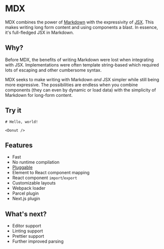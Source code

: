 # MDX

MDX combines the power of [Markdown][md] with the expressivity of [JSX][jsx].
This makes writing long form content and using components a blast.
In essence, it's full-fledged JSX in Markdown.

## Why?

Before MDX, the benefits of writing Markdown were lost when integrating with JSX.
Implementations were often template string-based which required lots of escaping and other cumbersome syntax.

MDX seeks to make writing with Markdown _and_ JSX simpler while still being more expressive.
The possibilities are endless when you combine components (they can even by dynamic or load data) with the simplicity of Markdown for long-form content.

## Try it

```.mdx
# Hello, world!

<Donut />
```

## Features

- Fast
- No runtime compilation
- [Pluggable][remark-plugins]
- Element to React component mapping
- React component `import`/`export`
- Customizable layouts
- Webpack loader
- Parcel plugin
- Next.js plugin

## What's next?

- Editor support
- Linting support
- Prettier support
- Further improved parsing

[md]: http://commonmark.org/
[jsx]: https://facebook.github.io/jsx/
[remark-plugins]: https://github.com/remarkjs/remark/blob/master/doc/plugins.md
